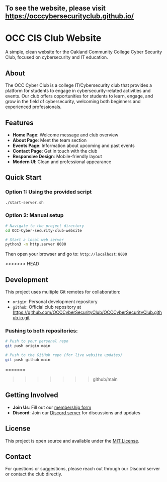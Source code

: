 ## To see the website, please visit https://occcybersecurityclub.github.io/

# OCC CIS Club Website

A simple, clean website for the Oakland Community College Cyber Security Club, focused on cybersecurity and IT education.

## About

The OCC Cyber Club is a college IT/Cybersecurity club that provides a platform for students to engage in cybersecurity-related activities and events. Our club offers opportunities for students to learn, engage, and grow in the field of cybersecurity, welcoming both beginners and experienced professionals.

## Features

- **Home Page**: Welcome message and club overview
- **About Page**: Meet the team section
- **Events Page**: Information about upcoming and past events
- **Contact Page**: Get in touch with the club
- **Responsive Design**: Mobile-friendly layout
- **Modern UI**: Clean and professional appearance

## Quick Start

### Option 1: Using the provided script
```bash
./start-server.sh
```

### Option 2: Manual setup
```bash
# Navigate to the project directory
cd OCC-Cyber-security-club-website

# Start a local web server
python3 -m http.server 8000
```

Then open your browser and go to: `http://localhost:8000`

<<<<<<< HEAD
## Development

This project uses multiple Git remotes for collaboration:
- `origin`: Personal development repository
- `github`: Official club repository at https://github.com/OCCCyberSecurityClub/OCCCyberSecurityClub.github.io.git

### Pushing to both repositories:
```bash
# Push to your personal repo
git push origin main

# Push to the GitHub repo (for live website updates)
git push github main
```

=======
>>>>>>> github/main
## Getting Involved

- **Join Us**: Fill out our [membership form](https://docs.google.com/forms/d/e/1FAIpQLScD4r623zV8YlEpEle3273UvgumOwMFD9FD4lfxwmi6U6pc3A/viewform?usp=sf_link)
- **Discord**: Join our [Discord server](https://discord.gg/qjmNnHSejJ) for discussions and updates

## License

This project is open source and available under the [MIT License](LICENSE).

## Contact

For questions or suggestions, please reach out through our Discord server or contact the club directly.
